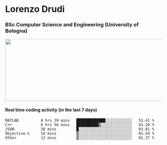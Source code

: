 # Lorenzo Drudi
### BSc Computer Science and Engineering (University of Bologna)

<img src="https://github-readme-stats-lorenzodrudi.vercel.app/api?username=LorenzoDrudi&count_private=true&show_icons=true&theme=gruvbox" height=200px width=550px>

<!---Use wakatime plugins to track the coding time--->
#### Real time coding activity (in the last 7 days)
<!--START_SECTION:waka-->

```text
MATLAB          8 hrs 39 mins   █████████████░░░░░░░░░░░░   51.41 %
C++             6 hrs 56 mins   ██████████▒░░░░░░░░░░░░░░   41.20 %
JSON            38 mins         █░░░░░░░░░░░░░░░░░░░░░░░░   03.81 %
Objective-C     16 mins         ▒░░░░░░░░░░░░░░░░░░░░░░░░   01.59 %
Other           12 mins         ▒░░░░░░░░░░░░░░░░░░░░░░░░   01.27 %
```

<!--END_SECTION:waka-->
